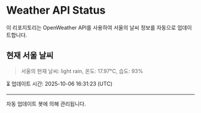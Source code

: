 
# Weather API Status

이 리포지토리는 OpenWeather API를 사용하여 서울의 날씨 정보를 자동으로 업데이트합니다.

## 현재 서울 날씨
> 서울의 현재 날씨: light rain, 온도: 17.97°C, 습도: 93%

⏳ 업데이트 시간: 2025-10-06 16:31:23 (UTC)

---
자동 업데이트 봇에 의해 관리됩니다.
